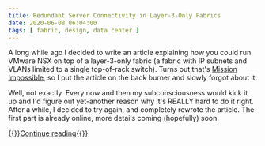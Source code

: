 ```yaml
---
title: Redundant Server Connectivity in Layer-3-Only Fabrics
date: 2020-06-08 06:04:00
tags: [ fabric, design, data center ]
---
```

A long while ago I decided to write an article explaining how you could run VMware NSX on top of a layer-3-only fabric (a fabric with IP subnets and VLANs limited to a single top-of-rack switch). Turns out that's [Mission Impossible](https://blog.ipspace.net/2020/02/do-we-need-complex-data-center-switches.html), so I put the article on the back burner and slowly forgot about it.

Well, not exactly. Every now and then my subconsciousness would kick it up and I'd figure out yet-another reason why it's REALLY hard to do it right. After a while, I decided to try again, and completely rewrote the article. The first part is already online, more details coming (hopefully) soon.

{{<jump>}}[Continue reading](https://www.ipspace.net/kb/Layer3Fabrics/){{</jump>}}